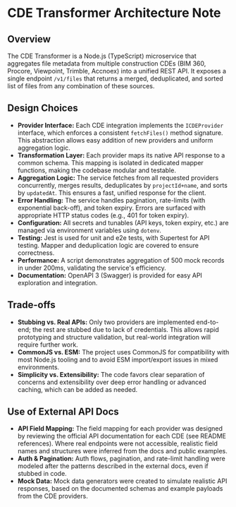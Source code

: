 # CDE Transformer Architecture Note

## Overview
The CDE Transformer is a Node.js (TypeScript) microservice that aggregates file metadata from multiple construction CDEs (BIM 360, Procore, Viewpoint, Trimble, Accnoex) into a unified REST API. It exposes a single endpoint `/v1/files` that returns a merged, deduplicated, and sorted list of files from any combination of these sources.

## Design Choices
- **Provider Interface:** Each CDE integration implements the `ICDEProvider` interface, which enforces a consistent `fetchFiles()` method signature. This abstraction allows easy addition of new providers and uniform aggregation logic.
- **Transformation Layer:** Each provider maps its native API response to a common schema. This mapping is isolated in dedicated mapper functions, making the codebase modular and testable.
- **Aggregation Logic:** The service fetches from all requested providers concurrently, merges results, deduplicates by `projectId+name`, and sorts by `updatedAt`. This ensures a fast, unified response for the client.
- **Error Handling:** The service handles pagination, rate-limits (with exponential back-off), and token expiry. Errors are surfaced with appropriate HTTP status codes (e.g., 401 for token expiry).
- **Configuration:** All secrets and tunables (API keys, token expiry, etc.) are managed via environment variables using `dotenv`.
- **Testing:** Jest is used for unit and e2e tests, with Supertest for API testing. Mapper and deduplication logic are covered to ensure correctness.
- **Performance:** A script demonstrates aggregation of 500 mock records in under 200ms, validating the service's efficiency.
- **Documentation:** OpenAPI 3 (Swagger) is provided for easy API exploration and integration.

## Trade-offs
- **Stubbing vs. Real APIs:** Only two providers are implemented end-to-end; the rest are stubbed due to lack of credentials. This allows rapid prototyping and structure validation, but real-world integration will require further work.
- **CommonJS vs. ESM:** The project uses CommonJS for compatibility with most Node.js tooling and to avoid ESM import/export issues in mixed environments.
- **Simplicity vs. Extensibility:** The code favors clear separation of concerns and extensibility over deep error handling or advanced caching, which can be added as needed.

## Use of External API Docs
- **API Field Mapping:** The field mapping for each provider was designed by reviewing the official API documentation for each CDE (see README references). Where real endpoints were not accessible, realistic field names and structures were inferred from the docs and public examples.
- **Auth & Pagination:** Auth flows, pagination, and rate-limit handling were modeled after the patterns described in the external docs, even if stubbed in code.
- **Mock Data:** Mock data generators were created to simulate realistic API responses, based on the documented schemas and example payloads from the CDE providers.
